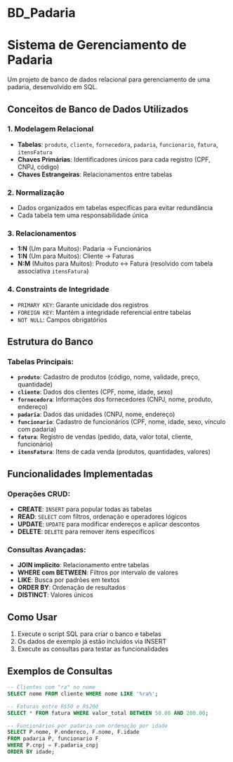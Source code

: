 # BD_Padaria
# Sistema de Gerenciamento de Padaria

Um projeto de banco de dados relacional para gerenciamento de uma padaria, desenvolvido em SQL.

## Conceitos de Banco de Dados Utilizados

### **1. Modelagem Relacional**
- **Tabelas**: `produto`, `cliente`, `fornecedora`, `padaria`, `funcionario`, `fatura`, `itensFatura`
- **Chaves Primárias**: Identificadores únicos para cada registro (CPF, CNPJ, código)
- **Chaves Estrangeiras**: Relacionamentos entre tabelas

### **2. Normalização**
- Dados organizados em tabelas específicas para evitar redundância
- Cada tabela tem uma responsabilidade única

### **3. Relacionamentos**
- **1:N** (Um para Muitos): Padaria → Funcionários
- **1:N** (Um para Muitos): Cliente → Faturas
- **N:M** (Muitos para Muitos): Produto ↔ Fatura (resolvido com tabela associativa `itensFatura`)

### **4. Constraints de Integridade**
- `PRIMARY KEY`: Garante unicidade dos registros
- `FOREIGN KEY`: Mantém a integridade referencial entre tabelas
- `NOT NULL`: Campos obrigatórios

## Estrutura do Banco

### **Tabelas Principais:**

- **`produto`**: Cadastro de produtos (código, nome, validade, preço, quantidade)
- **`cliente`**: Dados dos clientes (CPF, nome, idade, sexo)
- **`fornecedora`**: Informações dos fornecedores (CNPJ, nome, produto, endereço)
- **`padaria`**: Dados das unidades (CNPJ, nome, endereço)
- **`funcionario`**: Cadastro de funcionários (CPF, nome, idade, sexo, vínculo com padaria)
- **`fatura`**: Registro de vendas (pedido, data, valor total, cliente, funcionário)
- **`itensFatura`**: Itens de cada venda (produtos, quantidades, valores)

## Funcionalidades Implementadas

### **Operações CRUD:**
- **CREATE**: `INSERT` para popular todas as tabelas
- **READ**: `SELECT` com filtros, ordenação e operadores lógicos
- **UPDATE**: `UPDATE` para modificar endereços e aplicar descontos
- **DELETE**: `DELETE` para remover itens específicos

### **Consultas Avançadas:**
- **JOIN implícito**: Relacionamento entre tabelas
- **WHERE com BETWEEN**: Filtros por intervalo de valores
- **LIKE**: Busca por padrões em textos
- **ORDER BY**: Ordenação de resultados
- **DISTINCT**: Valores únicos

## Como Usar

1. Execute o script SQL para criar o banco e tabelas
2. Os dados de exemplo já estão incluídos via INSERT
3. Execute as consultas para testar as funcionalidades

## Exemplos de Consultas

```sql
-- Clientes com "ra" no nome
SELECT nome FROM cliente WHERE nome LIKE '%ra%';

-- Faturas entre R$50 e R$200
SELECT * FROM fatura WHERE valor_total BETWEEN 50.00 AND 200.00;

-- Funcionários por padaria com ordenação por idade
SELECT P.nome, P.endereco, F.nome, F.idade 
FROM padaria P, funcionario F 
WHERE P.cnpj = F.padaria_cnpj 
ORDER BY idade;
